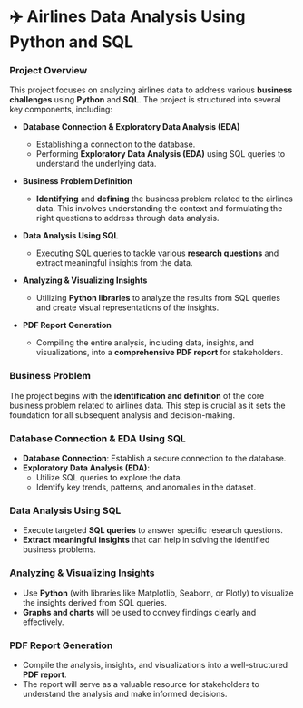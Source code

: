 # ✈️ Airlines Data Analysis Using Python and SQL

### **Project Overview**
This project focuses on analyzing airlines data to address various **business challenges** using **Python** and **SQL**. The project is structured into several key components, including:

- **Database Connection & Exploratory Data Analysis (EDA)**  
  - Establishing a connection to the database.
  - Performing **Exploratory Data Analysis (EDA)** using SQL queries to understand the underlying data.

- **Business Problem Definition**  
  - **Identifying** and **defining** the business problem related to the airlines data. This involves understanding the context and formulating the right questions to address through data analysis.

- **Data Analysis Using SQL**  
  - Executing SQL queries to tackle various **research questions** and extract meaningful insights from the data.

- **Analyzing & Visualizing Insights**  
  - Utilizing **Python libraries** to analyze the results from SQL queries and create visual representations of the insights.

- **PDF Report Generation**  
  - Compiling the entire analysis, including data, insights, and visualizations, into a **comprehensive PDF report** for stakeholders.

### **Business Problem**
The project begins with the **identification and definition** of the core business problem related to airlines data. This step is crucial as it sets the foundation for all subsequent analysis and decision-making.

### **Database Connection & EDA Using SQL**
- **Database Connection**: Establish a secure connection to the database.
- **Exploratory Data Analysis (EDA)**:  
  - Utilize SQL queries to explore the data.
  - Identify key trends, patterns, and anomalies in the dataset.

### **Data Analysis Using SQL**
- Execute targeted **SQL queries** to answer specific research questions.
- **Extract meaningful insights** that can help in solving the identified business problems.

### **Analyzing & Visualizing Insights**
- Use **Python** (with libraries like Matplotlib, Seaborn, or Plotly) to visualize the insights derived from SQL queries.
- **Graphs and charts** will be used to convey findings clearly and effectively.

### **PDF Report Generation**
- Compile the analysis, insights, and visualizations into a well-structured **PDF report**.
- The report will serve as a valuable resource for stakeholders to understand the analysis and make informed decisions.
